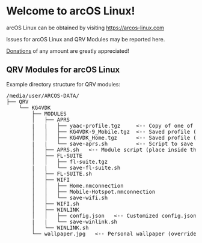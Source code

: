 # Welcome to arcOS Linux!
arcOS Linux can be obtained by visiting https://arcos-linux.com

Issues for arcOS Linux and QRV Modules may be reported here.

[Donations](https://www.paypal.com/donate/?hosted_button_id=4SAKRN2MH7NEW) of any amount are greatly appreciated!

## QRV Modules for arcOS Linux

Example directory structure for QRV modules:

<pre>/media/user/ARCOS-DATA/
├── QRV
    └── KG4VDK
        ├── MODULES
        │   ├── APRS
        |   |   ├── yaac-profile.tgz     <-- Copy of one of the below, named yaac-profile.tgz
        │   │   ├── KG4VDK-9_Mobile.tgz  <-- Saved profile (with descriptive name)
        │   │   ├── KG4VDK_Home.tgz      <-- Saved profile (with descriptive name)
        |   |   └── save-aprs.sh         <-- Script to save the current profile
        │   ├── APRS.sh   <-- Module script (place inside the APRS directory to disable)
        │   ├── FL-SUITE
        │   │   ├── fl-suite.tgz
        |   |   └── save-fl-suite.sh
        │   ├── FL-SUITE.sh
        │   ├── WIFI
        │   │   ├── Home.nmconnection
        │   │   ├── Mobile-Hotspot.nmconnection
        │   │   └── save-wifi.sh
        │   ├── WIFI.sh
        │   ├── WINLINK
        │   │   ├── config.json   <-- Customized config.json with aliases and password
        |   |   └── save-winlink.sh
        │   └── WINLINK.sh
        └── wallpaper.jpg   <-- Personal wallpaper (overrides default)
        </pre>
